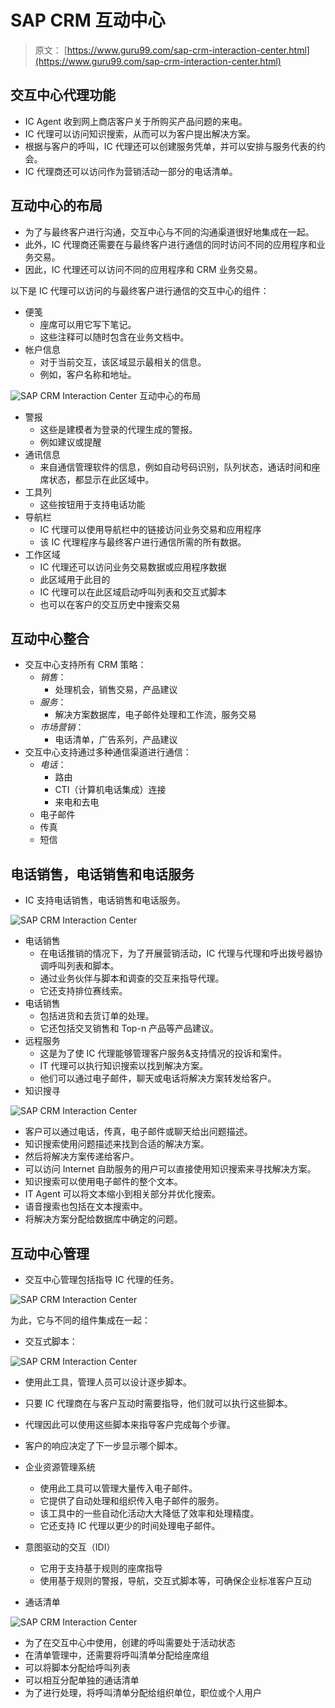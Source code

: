 # SAP CRM 互动中心

> 原文： [https://www.guru99.com/sap-crm-interaction-center.html](https://www.guru99.com/sap-crm-interaction-center.html)

## 交互中心代理功能

*   IC Agent 收到网上商店客户关于所购买产品问题的来电。
*   IC 代理可以访问知识搜索，从而可以为客户提出解决方案。
*   根据与客户的呼叫，IC 代理还可以创建服务凭单，并可以安排与服务代表的约会。
*   IC 代理商还可以访问作为营销活动一部分的电话清单。

## 互动中心的布局

*   为了与最终客户进行沟通，交互中心与不同的沟通渠道很好地集成在一起。
*   此外，IC 代理商还需要在与最终客户进行通信的同时访问不同的应用程序和业务交易。
*   因此，IC 代理还可以访问不同的应用程序和 CRM 业务交易。

以下是 IC 代理可以访问的与最终客户进行通信的交互中心的组件：

*   便笺
    *   座席可以用它写下笔记。
    *   这些注释可以随时包含在业务文档中。
*   帐户信息
    *   对于当前交互，该区域显示最相关的信息。
    *   例如，客户名称和地址。

![SAP CRM Interaction Center](img/464b8ad362e927b5b0c7fdc1ce1f85b2.png "How SAP CRM Interaction Center works") 
互动中心的布局

*   警报
    *   这些是建模者为登录的代理生成的警报。
    *   例如建议或提醒
*   通讯信息
    *   来自通信管理软件的信息，例如自动号码识别，队列状态，通话时间和座席状态，都显示在此区域中。
*   工具列
    *   这些按钮用于支持电话功能
*   导航栏
    *   IC 代理可以使用导航栏中的链接访问业务交易和应用程序
    *   该 IC 代理程序与最终客户进行通信所需的所有数据。
*   工作区域
    *   IC 代理还可以访问业务交易数据或应用程序数据
    *   此区域用于此目的
    *   IC 代理可以在此区域启动呼叫列表和交互式脚本
    *   也可以在客户的交互历史中搜索交易

## 互动中心整合

*   交互中心支持所有 CRM 策略：
    *   *销售*：
        *   处理机会，销售交易，产品建议
    *   *服务*：
        *   解决方案数据库，电子邮件处理和工作流，服务交易
    *   *市场营销*：
        *   电话清单，广告系列，产品建议
*   交互中心支持通过多种通信渠道进行通信：
    *   *电话*：
        *   路由
        *   CTI（计算机电话集成）连接
        *   来电和去电
    *   电子邮件
    *   传真
    *   短信

## 电话销售，电话销售和电话服务

*   IC 支持电话销售，电话销售和电话服务。

![SAP CRM Interaction Center](img/dc22745c948d66e967f7ae35cd8b8a41.png "How SAP CRM Interaction Center works")

*   电话销售
    *   在电话推销的情况下，为了开展营销活动，IC 代理与代理和呼出拨号器协调呼叫列表和脚本。
    *   通过业务伙伴与脚本和调查的交互来指导代理。
    *   它还支持排位赛线索。
*   电话销售
    *   包括进货和去货订单的处理。
    *   它还包括交叉销售和 Top-n 产品等产品建议。
*   远程服务
    *   这是为了使 IC 代理能够管理客户服务&支持情况的投诉和案件。
    *   IT 代理可以执行知识搜索以找到解决方案。
    *   他们可以通过电子邮件，聊天或电话将解决方案转发给客户。
*   知识搜寻

![SAP CRM Interaction Center](img/dea6adc58c4a14a0ac6f9625317ffd99.png "How SAP CRM Interaction Center works")

*   客户可以通过电话，传真，电子邮件或聊天给出问题描述。
*   知识搜索使用问题描述来找到合适的解决方案。
*   然后将解决方案传递给客户。
*   可以访问 Internet 自助服务的用户可以直接使用知识搜索来寻找解决方案。
*   知识搜索可以使用电子邮件的整个文本。
*   IT Agent 可以将文本缩小到相关部分并优化搜索。
*   语音搜索也包括在文本搜索中。
*   将解决方案分配给数据库中确定的问题。

## 互动中心管理

*   交互中心管理包括指导 IC 代理的任务。

![SAP CRM Interaction Center](img/20336c1fee8ef34735ec36c83dab3c99.png "How SAP CRM Interaction Center works") 

为此，它与不同的组件集成在一起：

*   交互式脚本：

![SAP CRM Interaction Center](img/8bb2d5393e43a970c94961ed7be20e3d.png "How SAP CRM Interaction Center works") 

*   使用此工具，管理人员可以设计逐步脚本。
*   只要 IC 代理商在与客户互动时需要指导，他们就可以执行这些脚本。
*   代理因此可以使用这些脚本来指导客户完成每个步骤。
*   客户的响应决定了下一步显示哪个脚本。

*   企业资源管理系统
    *   使用此工具可以管理大量传入电子邮件。
    *   它提供了自动处理和组织传入电子邮件的服务。
    *   该工具中的一些自动化活动大大降低了效率和处理精度。
    *   它还支持 IC 代理以更少的时间处理电子邮件。
*   意图驱动的交互（IDI）
    *   它用于支持基于规则的座席指导
    *   使用基于规则的警报，导航，交互式脚本等，可确保企业标准客户互动
*   通话清单

![SAP CRM Interaction Center](img/34aafef0ca7a47db1acc3fca1ba31aae.png "How SAP CRM Interaction Center works") 

*   为了在交互中心中使用，创建的呼叫需要处于活动状态
*   在清单管理中，还需要将呼叫清单分配给座席组
*   可以将脚本分配给呼叫列表
*   可以相互分配单独的通话清单
*   为了进行处理，将呼叫清单分配给组织单位，职位或个人用户